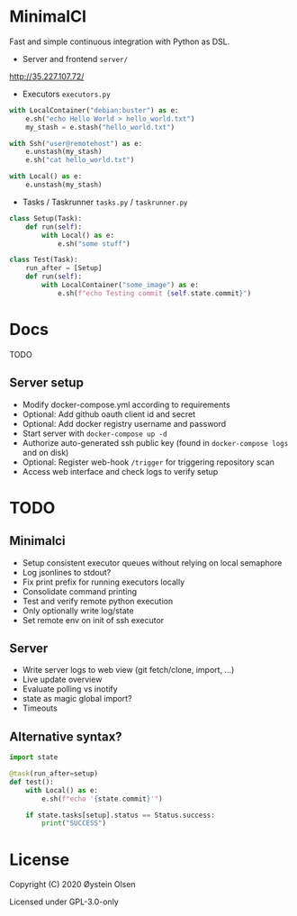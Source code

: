 # MinimalCI

Fast and simple continuous integration with Python as DSL.

- Server and frontend `server/`

http://35.227.107.72/

- Executors `executors.py`

```python
with LocalContainer("debian:buster") as e:
    e.sh("echo Hello World > hello_world.txt")
    my_stash = e.stash("hello_world.txt")

with Ssh("user@remotehost") as e:
    e.unstash(my_stash)
    e.sh("cat hello_world.txt")

with Local() as e:
    e.unstash(my_stash)
```

- Tasks / Taskrunner `tasks.py` / `taskrunner.py`

```python
class Setup(Task):
    def run(self):
        with Local() as e:
            e.sh("some stuff")

class Test(Task):
    run_after = [Setup]
    def run(self):
        with LocalContainer("some_image") as e:
            e.sh(f"echo Testing commit {self.state.commit}")
```

# Docs

TODO

## Server setup

- Modify docker-compose.yml according to requirements
- Optional: Add github oauth client id and secret
- Optional: Add docker registry username and password
- Start server with `docker-compose up -d`
- Authorize auto-generated ssh public key (found in `docker-compose logs` and on disk)
- Optional: Register web-hook `/trigger` for triggering repository scan
- Access web interface and check logs to verify setup

# TODO

## Minimalci
- Setup consistent executor queues without relying on local semaphore
- Log jsonlines to stdout?
- Fix print prefix for running executors locally
- Consolidate command printing
- Test and verify remote python execution
- Only optionally write log/state
- Set remote env on init of ssh executor


## Server
- Write server logs to web view (git fetch/clone, import, ...)
- Live update overview
- Evaluate polling vs inotify
- state as magic global import?
- Timeouts


## Alternative syntax?

```python
import state

@task(run_after=setup)
def test():
    with Local() as e:
        e.sh(f"echo '{state.commit}'")

    if state.tasks[setup].status == Status.success:
        print("SUCCESS")
```

# License

Copyright (C) 2020 Øystein Olsen

Licensed under GPL-3.0-only
